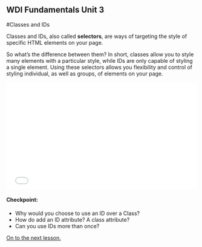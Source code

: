 **WDI Fundamentals Unit 3**
---

#Classes and IDs

Classes and IDs, also called **selectors**, are ways of targeting the style of specific HTML elements on your page.

So what’s the difference between them? In short, classes allow you to style many elements with a particular style, while IDs are only capable of styling a single element. Using these selectors allows you flexibility and control of styling individual, as well as groups, of elements on your page.

<div class="wistia_responsive_padding" style="padding:56.25% 0 0 0;position:relative;"><div class="wistia_responsive_wrapper" style="height:100%;left:0;position:absolute;top:0;width:100%;"><iframe src="//fast.wistia.net/embed/iframe/ugwfg1gtqw?seo=false&videoFoam=true" allowtransparency="true" frameborder="0" scrolling="no" class="wistia_embed" name="wistia_embed" allowfullscreen mozallowfullscreen webkitallowfullscreen oallowfullscreen msallowfullscreen width="100%" height="100%"></iframe></div></div>
<script src="//fast.wistia.net/assets/external/E-v1.js" async></script>

#### Checkpoint:

* Why would you choose to use an ID over a Class?
* How do add an ID attribute? A class attribute?
* Can you use IDs more than once?

[On to the next lesson.](04_lesson.md)

